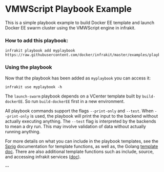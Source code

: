 VMWScript Playbook Example
==========================

This is a simple playbook example to build Docker EE template and launch
Docker EE swarm cluster using the VMWScript engine in infrakit.

### How to add this playbook:

```
infrakit playbook add myplaybook https://raw.githubusercontent.com/docker/infrakit/master/examples/playbooks/vmwscript/index.yml
```

### Using the playbook

Now that the playbook has been added as `myplaybook` you can access it:

```
infrakit use myplaybook -h
```

The `launch-swarm` playbook depends on a VCenter template built by `build-dockerEE`.  So run `build-dockerEE` first in a
new environment.

All playbook commands support the flags `--print-only` and `--test`.  When `--print-only` is used, the playbook will
print the input to the backend without actually executing anything.  The `--test` flag is interpreted by the backends
to mean a dry run.  This may involve validation of data without actually running anything.

For more details on what you can include in the playbook templates, see the [Sprig](http://masterminds.github.io/sprig/)
documentation for template functions, as well as, the Golang [template doc](https://golang.org/pkg/text/template/).
There are also additional template functions such as include, source, and accessing infrakit services
([doc](https://github.com/docker/infrakit/blob/master/pkg/template/funcs.go#L399)).


--